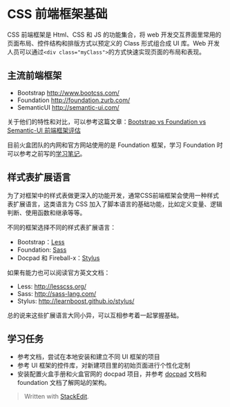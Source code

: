 # CSS 前端框架基础

CSS 前端框架是 Html、CSS 和 JS 的功能集合，将 web 开发交互界面里常用的页面布局、控件结构和排版方式以预定义的 Class 形式组合成 UI 库。Web 开发人员可以通过`<div class="myClass">`的方式快速实现页面的布局和表现。

## 主流前端框架

- Bootstrap <http://www.bootcss.com/>
- Foundation <http://foundation.zurb.com/>
- SemanticUI <http://semantic-ui.com/>

关于他们的特性和对比，可以参考这篇文章：[Bootstrap vs Foundation vs Semantic-UI 前端框架评估](https://tower.im/projects/5ddd2d4f1bc24ef58b6fb66a53190150/messages/51d8cb2a802849bfa702e5ea99af3c30/)

目前火盒团队的内网和官方网站使用的是 Foundation 框架，学习 Foundation 时可以参考之前写的[学习笔记](https://tower.im/projects/75be4d4c1eba48278e512b2b97e476ea/todos/1782787419f04a0ea8cd03acaa9c92fb/)。

## 样式表扩展语言

为了对框架中的样式表做更深入的功能开发，通常CSS前端框架会使用一种样式表扩展语言，这类语言为 CSS 加入了脚本语言的基础功能，比如定义变量、逻辑判断、使用函数和继承等等。

不同的框架选择不同的样式表扩展语言：

- Bootstrap：[Less](http://www.bootcss.com/p/lesscss/)
- Foundation: [Sass](http://www.w3cplus.com/sassguide/syntax.html)
- Docpad 和 Fireball-x：[Stylus](http://www.zhangxinxu.com/jq/stylus/selectors.php)

如果有能力也可以阅读官方英文文档：
- Less: <http://lesscss.org/>
- Sass: <http://sass-lang.com/>
- Stylus: <http://learnboost.github.io/stylus/>

总的说来这些扩展语言大同小异，可以互相参考着一起掌握基础。

## 学习任务

- 参考文档，尝试在本地安装和建立不同 UI 框架的项目
- 参考 UI 框架的控件库，对新建项目里的初始页面进行个性化定制
- 安装配置火盒手册和火盒官网的 docpad 项目，并参考 [docpad](https://docpad.org/) 文档和 foundation 文档了解网站的架构。


> Written with [StackEdit](https://stackedit.io/).
